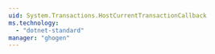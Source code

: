 ```yaml
---
uid: System.Transactions.HostCurrentTransactionCallback
ms.technology: 
  - "dotnet-standard"
manager: "ghogen"
---
```

